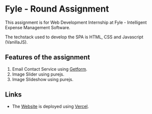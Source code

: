 
# Fyle - Round Assignment

This assignment is for Web Development Internship at Fyle - Intelligent Expense Management Software.

The techstack used to develop the SPA is HTML, CSS and Javascript (VanillaJS).

## Features of the assignment

1. Email Contact Service using [Getform](https://getform.io/).
2. Image Slider using purejs.
3. Image Slideshow using purejs.


## Links

* The [Website](https://fyle-assignment-sand.vercel.app/) is deployed using [Vercel](https://vercel.com/).
